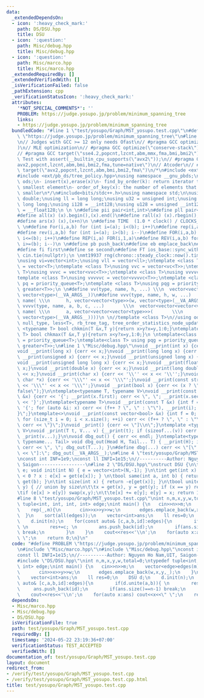 ```yaml
---
data:
  _extendedDependsOn:
  - icon: ':heavy_check_mark:'
    path: DS/DSU.hpp
    title: DSU
  - icon: ':question:'
    path: Misc/debug.hpp
    title: Misc/debug.hpp
  - icon: ':question:'
    path: Misc/marco.hpp
    title: Misc/marco.hpp
  _extendedRequiredBy: []
  _extendedVerifiedWith: []
  _isVerificationFailed: false
  _pathExtension: cpp
  _verificationStatusIcon: ':heavy_check_mark:'
  attributes:
    '*NOT_SPECIAL_COMMENTS*': ''
    PROBLEM: https://judge.yosupo.jp/problem/minimum_spanning_tree
    links:
    - https://judge.yosupo.jp/problem/minimum_spanning_tree
  bundledCode: "#line 1 \"test/yosupo/Graph/MST_yosupo.test.cpp\"\n#define PROBLEM\
    \ \"https://judge.yosupo.jp/problem/minimum_spanning_tree\"\n#line 2 \"Misc/marco.hpp\"\
    \n// Judges with GCC >= 12 only needs Ofast\n// #pragma GCC optimize(\"O3,no-stack-protector,fast-math,unroll-loops,tree-vectorize\"\
    )\n// MLE optimization\n// #pragma GCC optimize(\"conserve-stack\")\n// Old judges\n\
    // #pragma GCC target(\"sse4.2,popcnt,lzcnt,abm,mmx,fma,bmi,bmi2\")\n// New judges.\
    \ Test with assert(__builtin_cpu_supports(\"avx2\"));\n// #pragma GCC target(\"\
    avx2,popcnt,lzcnt,abm,bmi,bmi2,fma,tune=native\")\n// Atcoder\n// #pragma GCC\
    \ target(\"avx2,popcnt,lzcnt,abm,bmi,bmi2,fma\")\n/*\n#include <ext/pb_ds/assoc_container.hpp>\n\
    #include <ext/pb_ds/tree_policy.hpp>\nusing namespace __gnu_pbds;\ntypedef tree<int,null_type,less<int>,rb_tree_tag,tree_order_statistics_node_update>\
    \ ods;\n- insert(x),erase(x)\n- find_by_order(k): return iterator to the k-th\
    \ smallest element\n- order_of_key(x): the number of elements that are strictly\
    \ smaller\n*/\n#include<bits/stdc++.h>\nusing namespace std;\n\nusing ld = long\
    \ double;\nusing ll = long long;\nusing u32 = unsigned int;\nusing u64 = unsigned\
    \ long long;\nusing i128 = __int128;\nusing u128 = unsigned __int128;\nusing f128\
    \ = __float128;\n \n \n#define pii pair<int,int>\n#define pll pair<ll,ll>\n \n\
    #define all(x) (x).begin(),(x).end()\n#define rall(x) (x).rbegin(),(x).rend()\n\
    #define ars(x) (x),(x+n)\n \n#define TIME  (1.0 * clock() / CLOCKS_PER_SEC)\n\
    \ \n#define For(i,a,b) for (int i=(a); i<(b); i++)\n#define rep(i,a) For(i,0,a)\n\
    #define rev(i,a,b) for (int i=(a); i>(b); i--)\n#define FOR(i,a,b) for (int i=(a);\
    \ i<=(b); i++)\n#define REP(i,a) FOR(i,1,a)\n#define REV(i,a,b) for (int i=(a);\
    \ i>=(b); i--)\n \n#define pb push_back\n#define eb emplace_back\n#define mp make_pair\n\
    #define fi first\n#define se second\n#define FT ios_base::sync_with_stdio(false);\
    \ cin.tie(nullptr);\n \nmt19937 rng(chrono::steady_clock::now().time_since_epoch().count());\n\
    \nusing vi=vector<int>;\nusing vll = vector<ll>;\ntemplate <class T>\nusing vc\
    \ = vector<T>;\ntemplate <class T>\nusing vvc = vector<vc<T>>;\ntemplate <class\
    \ T>\nusing vvvc = vector<vvc<T>>;\ntemplate <class T>\nusing vvvvc = vector<vvvc<T>>;\n\
    template <class T>\nusing vvvvvc = vector<vvvvc<T>>;\ntemplate <class T>\nusing\
    \ pq = priority_queue<T>;\ntemplate <class T>\nusing pqg = priority_queue<T, vector<T>,\
    \ greater<T>>;\n \n#define vv(type, name, h, ...) \\\n  vector<vector<type>> name(h,\
    \ vector<type>(__VA_ARGS__))\n#define vvv(type, name, h, w, ...)   \\\n  vector<vector<vector<type>>>\
    \ name( \\\n      h, vector<vector<type>>(w, vector<type>(__VA_ARGS__)))\n#define\
    \ vvvv(type, name, a, b, c, ...)       \\\n  vector<vector<vector<vector<type>>>>\
    \ name( \\\n      a, vector<vector<vector<type>>>(       \\\n             b, vector<vector<type>>(c,\
    \ vector<type>(__VA_ARGS__))))\n \n//template <class T>\n//using ods =\n//   tree<T,\
    \ null_type, less<T>, rb_tree_tag, tree_order_statistics_node_update>;\n \ntemplate\
    \ <typename T> bool chkmin(T &x,T y){return x>y?x=y,1:0;}\ntemplate <typename\
    \ T> bool chkmax(T &x,T y){return x<y?x=y,1:0;}\n \ntemplate<class T> using pq\
    \ = priority_queue<T>;\ntemplate<class T> using pqg = priority_queue<T, vector<T>,\
    \ greater<T>>;\n#line 1 \"Misc/debug.hpp\"\nvoid __print(int x) {cerr << x;}\n\
    void __print(long x) {cerr << x;}\nvoid __print(long long x) {cerr << x;}\nvoid\
    \ __print(unsigned x) {cerr << x;}\nvoid __print(unsigned long x) {cerr << x;}\n\
    void __print(unsigned long long x) {cerr << x;}\nvoid __print(float x) {cerr <<\
    \ x;}\nvoid __print(double x) {cerr << x;}\nvoid __print(long double x) {cerr\
    \ << x;}\nvoid __print(char x) {cerr << '\\'' << x << '\\'';}\nvoid __print(const\
    \ char *x) {cerr << '\\\"' << x << '\\\"';}\nvoid __print(const string &x) {cerr\
    \ << '\\\"' << x << '\\\"';}\nvoid __print(bool x) {cerr << (x ? \"true\" : \"\
    false\");}\n\ntemplate<typename T, typename V>\nvoid __print(const pair<T, V>\
    \ &x) {cerr << '{'; __print(x.first); cerr << \", \"; __print(x.second); cerr\
    \ << '}';}\ntemplate<typename T>\nvoid __print(const T &x) {int f = 0; cerr <<\
    \ '{'; for (auto &i: x) cerr << (f++ ? \", \" : \"\"), __print(i); cerr << \"\
    }\";}\ntemplate<>\nvoid __print(const vector<bool> &x) {int f = 0; cerr << '{';\
    \ for (size_t i = 0; i < x.size(); ++i) cerr << (f++ ? \", \" : \"\"), __print(x[i]);\
    \ cerr << \"}\";}\nvoid _print() {cerr << \"]\\n\";}\ntemplate <typename T, typename...\
    \ V>\nvoid _print(T t, V... v) {__print(t); if (sizeof...(v)) cerr << \", \";\
    \ _print(v...);}\n\nvoid dbg_out() { cerr << endl; }\ntemplate<typename Head,\
    \ typename... Tail> void dbg_out(Head H, Tail... T) { __print(H); if (sizeof...(T))\
    \ cerr << \", \"; dbg_out(T...); }\n#define dbg(...) cerr << \"[\" << #__VA_ARGS__\
    \ << \"]:\"; dbg_out(__VA_ARGS__);\n#line 4 \"test/yosupo/Graph/MST_yosupo.test.cpp\"\
    \nconst int INF=1e9;\nconst ll INFI=1e15;\n//----------Author: Nguyen Ho Nam,UIT,\
    \ Saigon-----------------\n#line 2 \"DS/DSU.hpp\"\nstruct DSU {\n\tvector<int>\
    \ e; void init(int N) { e = vector<int>(N,-1); }\n\tint get(int x) { return e[x]\
    \ < 0 ? x : e[x] = get(e[x]); } \n\tbool same(int a, int b) { return get(a) ==\
    \ get(b); }\n\tint size(int x) { return -e[get(x)]; }\n\tbool unite(int x, int\
    \ y) { // union by size\n\t\tx = get(x), y = get(y); if (x == y) return 0;\n\t\
    \tif (e[x] > e[y]) swap(x,y);\n\t\te[x] += e[y]; e[y] = x; return 1;\n\t}\n};\n\
    #line 8 \"test/yosupo/Graph/MST_yosupo.test.cpp\"\nint n,m,x,y,w,total=0;\ntypedef\
    \ tuple<int, int, int, int> edge;\nint main() {\n   cin>>n>>m;\n    vector<edge>edges(m);\n\
    \    rep(_,m){\n       cin>>x>>y>>w;\n       edges.emplace_back(w,x,y,_);\n  \
    \  }\n    sort(all(edges));\n    vector<int>ans;\n    ll res=0;\n    DSU d;\n\
    \    d.init(n);\n    for(const auto& [c,a,b,id]:edges){\n        if(d.unite(a,b)){\
    \ \n        res+=c; \n        ans.push_back(id);\n        if(ans.size()==n-1)\
    \ break;\n        }\n    }\n    cout<<res<<'\\n';\n    for(auto x:ans) cout<<x<<\"\
    \ \";\n    return 0;\n}\n"
  code: "#define PROBLEM \"https://judge.yosupo.jp/problem/minimum_spanning_tree\"\
    \n#include \"Misc/marco.hpp\"\n#include \"Misc/debug.hpp\"\nconst int INF=1e9;\n\
    const ll INFI=1e15;\n//----------Author: Nguyen Ho Nam,UIT, Saigon-----------------\n\
    #include \"DS/DSU.hpp\"\nint n,m,x,y,w,total=0;\ntypedef tuple<int, int, int,\
    \ int> edge;\nint main() {\n   cin>>n>>m;\n    vector<edge>edges(m);\n    rep(_,m){\n\
    \       cin>>x>>y>>w;\n       edges.emplace_back(w,x,y,_);\n    }\n    sort(all(edges));\n\
    \    vector<int>ans;\n    ll res=0;\n    DSU d;\n    d.init(n);\n    for(const\
    \ auto& [c,a,b,id]:edges){\n        if(d.unite(a,b)){ \n        res+=c; \n   \
    \     ans.push_back(id);\n        if(ans.size()==n-1) break;\n        }\n    }\n\
    \    cout<<res<<'\\n';\n    for(auto x:ans) cout<<x<<\" \";\n    return 0;\n}\n"
  dependsOn:
  - Misc/marco.hpp
  - Misc/debug.hpp
  - DS/DSU.hpp
  isVerificationFile: true
  path: test/yosupo/Graph/MST_yosupo.test.cpp
  requiredBy: []
  timestamp: '2024-05-22 23:19:36+07:00'
  verificationStatus: TEST_ACCEPTED
  verifiedWith: []
documentation_of: test/yosupo/Graph/MST_yosupo.test.cpp
layout: document
redirect_from:
- /verify/test/yosupo/Graph/MST_yosupo.test.cpp
- /verify/test/yosupo/Graph/MST_yosupo.test.cpp.html
title: test/yosupo/Graph/MST_yosupo.test.cpp
---
```

